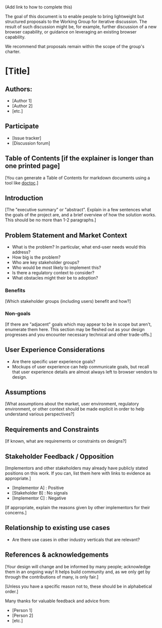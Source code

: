 (Add link to how to complete this)

The goal of this document is to enable people to bring lightweight but
structured proposals to the Working Group for iterative discussion. The result of such discussion might be, for example, further discussion of a new browser capability, or guidance on leveraging an existing browser capability.

We recommend that proposals remain within the scope of the group's charter.

# [Title]

## Authors:

- [Author 1]
- [Author 2]
- [etc.]

## Participate
- [Issue tracker]
- [Discussion forum]

## Table of Contents [if the explainer is longer than one printed page]

[You can generate a Table of Contents for markdown documents using a tool like [doctoc](https://github.com/thlorenz/doctoc).]

<!-- START doctoc generated TOC please keep comment here to allow auto update -->
<!-- END doctoc generated TOC please keep comment here to allow auto update -->

## Introduction

[The "executive summary" or "abstract".
Explain in a few sentences what the goals of the project are,
and a brief overview of how the solution works.
This should be no more than 1-2 paragraphs.]

## Problem Statement and Market Context

* What is the problem? In particular, what end-user needs would this address?
* How big is the problem?
* Who are key stakeholder groups?
* Who would be most likely to implement this?
* Is there a regulatory context to consider?
* What obstacles might their be to adoption?

### Benefits

[Which stakeholder groups (including users) benefit and how?]

### Non-goals

[If there are "adjacent" goals which may appear to be in scope but aren't,
enumerate them here. This section may be fleshed out as your design progresses and you encounter necessary technical and other trade-offs.]

## User Experience Considerations

* Are there specific user experience goals?
* Mockups of user experience can help communicate goals, but recall that user experience details are almost always left to browser vendors to design.

## Assumptions

[What assumptions about the market, user environment, regulatory environment, or other context should be made explicit in order to help understand various perspectives?]

## Requirements and Constraints

[If known, what are requirements or constraints on designs?]

## Stakeholder Feedback / Opposition

[Implementors and other stakeholders may already have publicly stated positions on this work. If you can, list them here with links to evidence as appropriate.]

- [Implementor A] : Positive
- [Stakeholder B] : No signals
- [Implementor C] : Negative

[If appropriate, explain the reasons given by other implementors for their concerns.]

## Relationship to existing use cases

* Are there use cases in other industry verticals that are relevant?

## References & acknowledgements

[Your design will change and be informed by many people; acknowledge them in an ongoing way! It helps build community and, as we only get by through the contributions of many, is only fair.]

[Unless you have a specific reason not to, these should be in alphabetical order.]

Many thanks for valuable feedback and advice from:

- [Person 1]
- [Person 2]
- [etc.]
